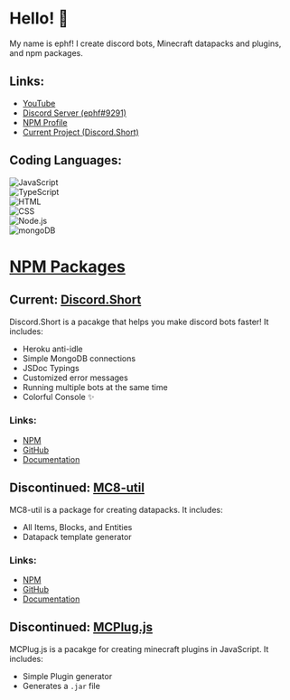 # Hello! 👋

My name is ephf! I create discord bots, Minecraft datapacks and plugins, and npm packages.

## Links:

* [YouTube](https://www.youtube.com/channel/UCqfHbmI7lEK9vHTF4owbt9w)
* [Discord Server (ephf#9291)](https://discord.gg/9F8HFrdpd6)
* [NPM Profile](https://www.npmjs.com/~ephf)
* [Current Project (Discord.Short)](https://www.npmjs.com/package/discord.short)

## Coding Languages:

<img alt="JavaScript" src="https://img.shields.io/badge/-JavaScript-edb200?style=for-the-badge&logo=javascript&logoColor=white" /><br>
<img alt="TypeScript" src="https://img.shields.io/badge/-TypeScript-008FFF?style=for-the-badge&logo=typescript&logoColor=white" /><br>
<img alt="HTML" src="https://img.shields.io/badge/-HTML-E34F26?style=for-the-badge&logo=html5&logoColor=white" /><br>
<img alt="CSS" src="https://img.shields.io/badge/-CSS-9B18BB?style=for-the-badge&logo=css3&logoColor=white" /><br>
<img alt="Node.js" src="https://img.shields.io/badge/-Node.js-43853d?style=for-the-badge&logo=Node.js&logoColor=white" /><br>
<img alt="mongoDB" src="https://img.shields.io/badge/-mongoDB-4fb23f?style=for-the-badge&logo=mongodb&logoColor=white" /><br>

# [NPM Packages](https://www.npmjs.com/~ephf)

## Current: [Discord.Short](https://www.npmjs.com/package/discord.short)

Discord.Short is a pacakge that helps you make discord bots faster! It includes:

* Heroku anti-idle
* Simple MongoDB connections
* JSDoc Typings
* Customized error messages
* Running multiple bots at the same time
* Colorful Console ✨

### Links:

* [NPM](https://www.npmjs.com/package/discord.short)
* [GitHub](https://github.com/ephf/discord.short)
* [Documentation](https://ephf.gitbook.io/discord-short/)

## Discontinued: [MC8-util](https://www.npmjs.com/package/mc8-util)

MC8-util is a package for creating datapacks. It includes:

* All Items, Blocks, and Entities
* Datapack template generator

### Links:

* [NPM](https://www.npmjs.com/package/mc8-util)
* [GitHub](https://github.com/ephf/mc8-util)
* [Documentation](https://www.npmjs.com/package/mc8-util#README.md)

## Discontinued: [MCPlug.js](https://www.npmjs.com/package/mcplug.js)

MCPlug.js is a pacakge for creating minecraft plugins in JavaScript. It includes:

* Simple Plugin generator
* Generates a `.jar` file

